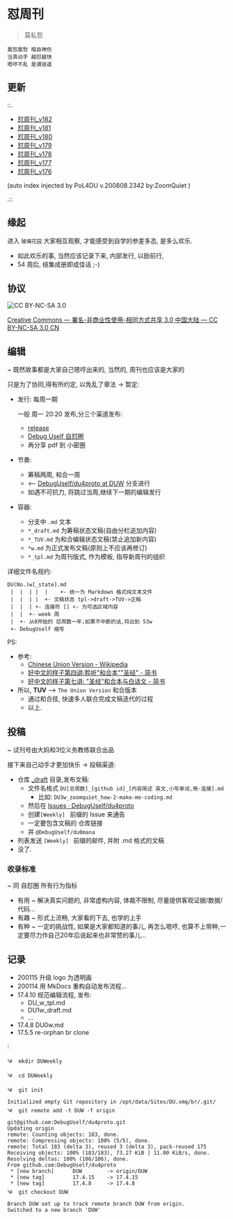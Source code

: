 # 怼周刊

> 莫私怨

	莫怨莫愁 暗自神伤
	当真动手 越怼越快
    嗯哼不乱 是谓逍遥

## 更新

::.

- [ 怼周刊_v182](2020/182w.md)
- [ 怼周刊_v181](2020/181w.md)
- [ 怼周刊_v180](2020/180w.md)
- [ 怼周刊_v179](2020/179w.md)
- [ 怼周刊_v178](2020/178w.md)
- [ 怼周刊_v177](2020/177w.md)
- [ 怼周刊_v176](2020/176w.md)

(auto index injected by 
PoL4DU v.200808.2342 by:ZoomQuiet
)

.::

## 缘起
进入 `玻璃花园` 大家相互观察, 才能感受到自学的参差多态, 是多么欢乐.

- 如此欢乐的事, 当然应该记录下来, 内部发行, 以励前行,
- 54 周后, 结集成册即成佳话 ;-)


## 协议
![CC BY-NC-SA 3.0](https://licensebuttons.net/l/by-nc-sa/3.0/80x15.png)

[Creative Commons — 署名-非商业性使用-相同方式共享 3.0 中国大陆 — CC BY-NC-SA 3.0 CN](https://creativecommons.org/licenses/by-nc-sa/3.0/cn/)

## 编辑
~ 既然故事都是大家自己嗯哼出来的, 当然的, 周刊也应该是大家的

只是为了协同,得有所约定, 以免乱了章法 -> 暂定:

- 发行: 每周一期
    
    一般 周一 20:20 发布,分三个渠道发布:

    + [release](https://github.com/DebugUself/du4proto/releases)
    + [Debug Uself 自怼圈](https://groups.google.com/forum/#!forum/debuguself)
    + 再分享 pdf 到 小密圈

- 节奏: 
    + 筹稿两周, 和合一周
    + <-- [DebugUself/du4proto at DUW](https://github.com/DebugUself/du4proto/tree/DUW) 分支进行
    + 如遇不可抗力, 将跳过当周,继续下一期的编辑发行

- 容器:
    + 分支中 `.md` 文本
    + `*_draft.md` 为筹稿状态文稿(自由分栏追加内容)
    + `*_TUV.md` 为和合编辑状态文稿(禁止追加新内容)
    + `*w.md` 为正式发布文稿(原则上不应该再修订)
    + `*_tpl.md` 为周刊版式, 作为模板, 指导新周刊的组织

详细文件名规约:

    DU(No.)w[_state].md
     |  |  | |  |    +- 统一为 Markdown 格式纯文本文件 
     |  |  | |  +- 文稿状态 tpl->draft->TUV->正稿
     |  |  | +- 连接符 [] <- 为可选区域内容
     |  |  +- week 周
     |  +- 从0开始的 怼周数一年,如果不中断的话,将出到 53w
     +- DebugUself 缩写


PS:

- 参考:
    + [Chinese Union Version - Wikipedia](https://en.wikipedia.org/wiki/Chinese_Union_Version)
    + [好中文的样子第四讲:聆听"和合本""圣经" - 简书](http://www.jianshu.com/p/0172f0ca359b)
    + [好中文的样子第七讲: "圣经"和合本与白话文 - 简书](http://www.jianshu.com/p/a1fae605b006)
- 所以, **TUV** --> `The Union Version` 和合版本
    + 通过和合技, 快速多人联合完成文稿迭代的过程
    + 以上.

## 投稿
~ 试刊号由大妈和3位义务教练联合出品

接下来自己动手才更加快乐 -> 投稿渠道:

+ 仓库 [_draft](https://github.com/DebugUself/du4proto/tree/master/_draft) 目录,发布文稿:
    * 文件名格式 `DU[总周数]_[github id]_[内容简述 英文,小写单词,用-连接].md`
        - 比如: `DU3w_zoomquiet_how-2-make-me-coding.md`
    * 然后在 [Issues · DebugUself/du4proto](https://github.com/DebugUself/du4proto/issues) 
    * 创建`[Weekly] ` 前缀的 Issue 来通告
    * 一定要包含文稿的 仓库链接
    * 并 `@DebugUself/du0mana`
+ 列表发送 `[Weekly] ` 前缀的邮件, 并附 .md 格式的文稿
+ 没了.

### 收录标准
~ 同 自怼圈 所有行为指标

- 有用 ~ 解决真实问题的, 非常虚构内容, 体裁不限制, 尽量提供客观证据/数据/代码...
- 有趣 ~ 形式上流畅, 大家看的下去, 也学的上手
- 有种 ~ 一定的挑战性, 如果是大家都知道的事儿, 再怎么嗯哼, 也算不上带种,一定要尽力作自己20年后说起来也非常赞的事儿...



## 记录

- 200115 升级 logo 为透明画
- 200114 用 MkDocs 重构自动发布流程...
- 17.4.10 规范编辑流程, 发布:
    + DU_w_tpl.md
    + DU1w_draft.md
    + ...
- 17.4.8 DU0w.md
- 17.5.5 re-orphan br clone

:

    ༄  mkdir DUWeekly
    ༄  cd DUWeekly
    ༄  git init
    Initialized empty Git repository in /opt/data/Sites/DU.xmq/br/.git/
    ༄  git remote add -t DUW -f origin git@github.com:DebugUself/du4proto.git
    Updating origin
    remote: Counting objects: 183, done.
    remote: Compressing objects: 100% (5/5), done.
    remote: Total 183 (delta 3), reused 3 (delta 3), pack-reused 175
    Receiving objects: 100% (183/183), 73.27 KiB | 11.00 KiB/s, done.
    Resolving deltas: 100% (106/106), done.
    From github.com:DebugUself/du4proto
     * [new branch]      DUW        -> origin/DUW
     * [new tag]         17.4.15    -> 17.4.15
     * [new tag]         17.4.8     -> 17.4.8
    ༄  git checkout DUW
    Branch DUW set up to track remote branch DUW from origin.
    Switched to a new branch 'DUW'

